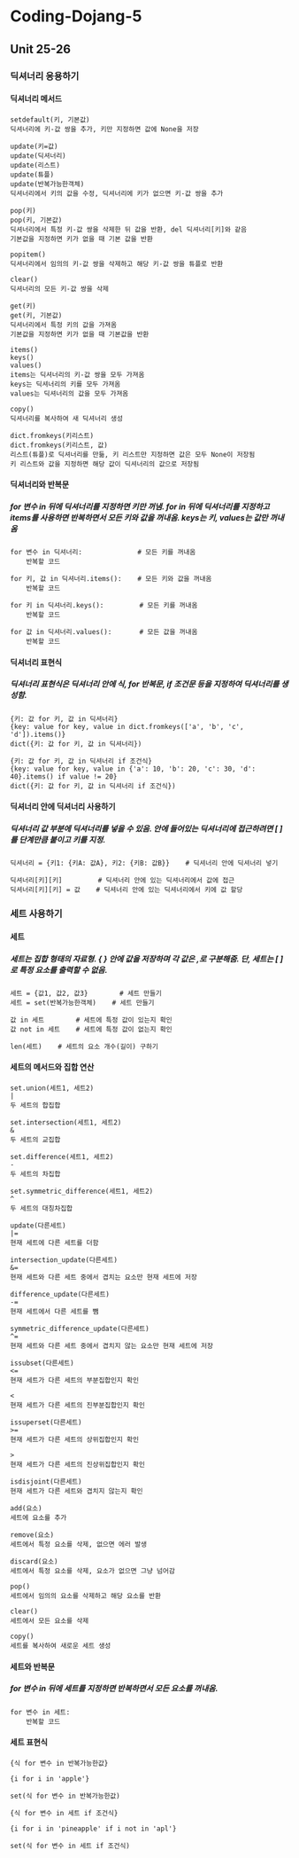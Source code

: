# Coding-Dojang-5
## Unit 25-26
### 딕셔너리 응용하기
#### 딕셔너리 메서드
```
setdefault(키, 기본값)
딕셔너리에 키-값 쌍을 추가, 키만 지정하면 값에 None을 저장

update(키=값)
update(딕셔너리)
update(리스트)
update(튜플)
update(반복가능한객체)
딕셔너리에서 키의 값을 수정, 딕셔너리에 키가 없으면 키-값 쌍을 추가

pop(키)
pop(키, 기본값)
딕셔너리에서 특정 키-값 쌍을 삭제한 뒤 값을 반환, del 딕셔너리[키]와 같음
기본값을 지정하면 키가 없을 때 기본 값을 반환

popitem()
딕셔너리에서 임의의 키-값 쌍을 삭제하고 해당 키-값 쌍을 튜플로 반환

clear()
딕셔너리의 모든 키-값 쌍을 삭제

get(키)
get(키, 기본값)
딕셔너리에서 특정 키의 값을 가져옴
기본값을 지정하면 키가 없을 때 기본값을 반환

items()
keys()           
values()
items는 딕셔너리의 키-값 쌍을 모두 가져옴
keys는 딕셔너리의 키를 모두 가져옴
values는 딕셔너리의 값을 모두 가져옴

copy()
딕셔너리를 복사하여 새 딕셔너리 생성

dict.fromkeys(키리스트)
dict.fromkeys(키리스트, 값)
리스트(튜플)로 딕셔너리를 만듦, 키 리스트만 지정하면 값은 모두 None이 저장됨
키 리스트와 값을 지정하면 해당 값이 딕셔너리의 값으로 저장됨
```
#### 딕셔너리와 반복문
##### for 변수 in 뒤에 딕셔너리를 지정하면 키만 꺼냄. for in 뒤에 딕셔너리를 지정하고 items를 사용하면 반복하면서 모든 키와 값을 꺼내옴. keys는 키, values는 값만 꺼내옴
```
for 변수 in 딕셔너리:              # 모든 키를 꺼내옴
    반복할 코드
 
for 키, 값 in 딕셔너리.items():    # 모든 키와 값을 꺼내옴
    반복할 코드
 
for 키 in 딕셔너리.keys():         # 모든 키를 꺼내옴
    반복할 코드
 
for 값 in 딕셔너리.values():       # 모든 값을 꺼내옴
    반복할 코드
```
#### 딕셔너리 표현식
##### 딕셔너리 표현식은 딕셔너리 안에 식, for 반복문, if 조건문 등을 지정하여 딕셔너리를 생성함.
```
{키: 값 for 키, 값 in 딕셔너리}
{key: value for key, value in dict.fromkeys(['a', 'b', 'c', 'd']).items()}
dict({키: 값 for 키, 값 in 딕셔너리})
 
{키: 값 for 키, 값 in 딕셔너리 if 조건식}
{key: value for key, value in {'a': 10, 'b': 20, 'c': 30, 'd': 40}.items() if value != 20}
dict({키: 값 for 키, 값 in 딕셔너리 if 조건식})
```
#### 딕셔너리 안에 딕셔너리 사용하기
##### 딕셔너리 값 부분에 딕셔너리를 넣을 수 있음. 안에 들어있는 딕셔너리에 접근하려면 [ ]를 단계만큼 붙이고 키를 지정.
```
딕셔너리 = {키1: {키A: 값A}, 키2: {키B: 값B}}    # 딕셔너리 안에 딕셔너리 넣기
 
딕셔너리[키][키]         # 딕셔너리 안에 있는 딕셔너리에서 값에 접근
딕셔너리[키][키] = 값    # 딕셔너리 안에 있는 딕셔너리에서 키에 값 할당
```
### 세트 사용하기
#### 세트
##### 세트는 집합 형태의 자료형. { } 안에 값을 저장하며 각 값은 ,로 구분해줌. 단, 세트는 [ ]로 특정 요소를 출력할 수 없음.
```
세트 = {값1, 값2, 값3}        # 세트 만들기
세트 = set(반복가능한객체)    # 세트 만들기
 
값 in 세트        # 세트에 특정 값이 있는지 확인
값 not in 세트    # 세트에 특정 값이 없는지 확인
 
len(세트)    # 세트의 요소 개수(길이) 구하기
```
#### 세트의 메서드와 집합 연산
```
set.union(세트1, 세트2)
|
두 세트의 합집합

set.intersection(세트1, 세트2)
&
두 세트의 교집합

set.difference(세트1, 세트2)
-
두 세트의 차집합

set.symmetric_difference(세트1, 세트2)
^
두 세트의 대칭차집합

update(다른세트)
|=
현재 세트에 다른 세트를 더함

intersection_update(다른세트)
&=
현재 세트와 다른 세트 중에서 겹치는 요소만 현재 세트에 저장

difference_update(다른세트)
-=
현재 세트에서 다른 세트를 뺌

symmetric_difference_update(다른세트)
^=
현재 세트와 다른 세트 중에서 겹치지 않는 요소만 현재 세트에 저장

issubset(다른세트)
<=
현재 세트가 다른 세트의 부분집합인지 확인

< 
현재 세트가 다른 세트의 진부분집합인지 확인

issuperset(다른세트)
>=
현재 세트가 다른 세트의 상위집합인지 확인

> 
현재 세트가 다른 세트의 진상위집합인지 확인

isdisjoint(다른세트)
현재 세트가 다른 세트와 겹치지 않는지 확인

add(요소)
세트에 요소를 추가

remove(요소)
세트에서 특정 요소를 삭제, 없으면 에러 발생

discard(요소)
세트에서 특정 요소를 삭제, 요소가 없으면 그냥 넘어감

pop()
세트에서 임의의 요소를 삭제하고 해당 요소를 반환

clear()
세트에서 모든 요소를 삭제

copy()
세트를 복사하여 새로운 세트 생성
```
#### 세트와 반복문
##### for 변수 in 뒤에 세트를 지정하면 반복하면서 모든 요소를 꺼내옴.
```
for 변수 in 세트:
    반복할 코드
```
#### 세트 표현식
```
{식 for 변수 in 반복가능한값}

{i for i in 'apple'}

set(식 for 변수 in 반복가능한값)

{식 for 변수 in 세트 if 조건식}

{i for i in 'pineapple' if i not in 'apl'}

set(식 for 변수 in 세트 if 조건식)
```
 

